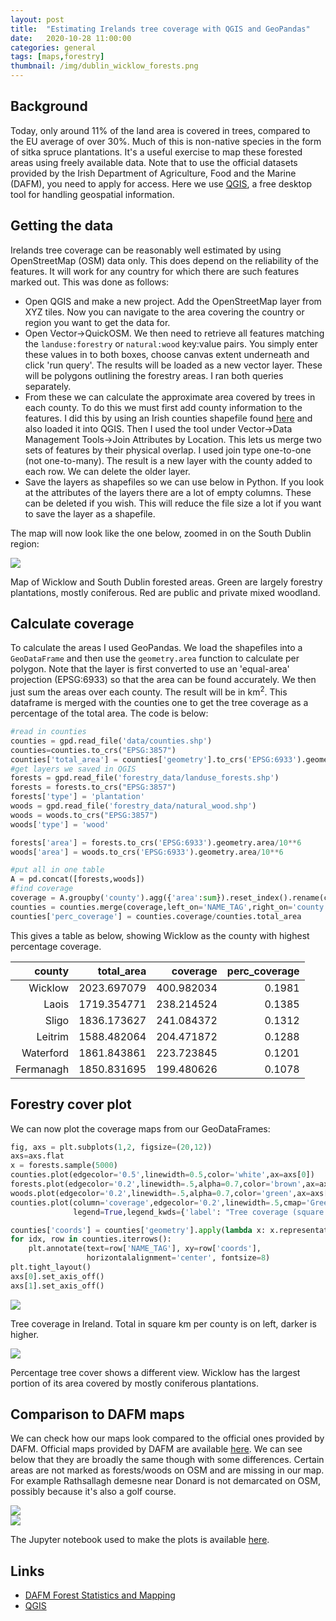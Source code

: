 ```yaml
---
layout: post
title:  "Estimating Irelands tree coverage with QGIS and GeoPandas"
date:   2020-10-28 11:00:00
categories: general
tags: [maps,forestry]
thumbnail: /img/dublin_wicklow_forests.png
---
```


## Background

Today, only around 11% of the land area is covered in trees, compared to the EU average of over 30%. Much of this is non-native species in the form of sitka spruce plantations. It's a useful exercise to map these forested areas using freely available data. Note that to use the official datasets provided by the Irish Department of Agriculture, Food and the Marine (DAFM), you need to apply for access. Here we use [QGIS](https://qgis.org/en/site/), a free desktop tool for handling geospatial information.

## Getting the data

Irelands tree coverage can be reasonably well estimated by using OpenStreetMap (OSM) data only. This does depend on the reliability of the features. It will work for any country for which there are such features marked out. This was done as follows:

* Open QGIS and make a new project. Add the OpenStreetMap layer from XYZ tiles. Now you can navigate to the area covering the country or region you want to get the data for.
* Open Vector->QuickOSM. We then need to retrieve all features matching the `landuse:forestry` or `natural:wood` key:value pairs. You simply enter these values in to both boxes, choose canvas extent underneath and click 'run query'. The results will be loaded as a new vector layer. These will be polygons outlining the forestry areas. I ran both queries separately.
* From these we can calculate the approximate area covered by trees in each county. To do this we must first add county information to the features. I did this by using an Irish counties shapefile found [here](https://data-osi.opendata.arcgis.com/datasets/0d5984f732c54246bd087768223c92eb_0) and also loaded it into QGIS. Then I used the tool under Vector->Data Management Tools->Join Attributes by Location. This lets us merge two sets of features by their physical overlap. I used join type one-to-one (not one-to-many). The result is a new layer with the county added to each row. We can delete the older layer.
* Save the layers as shapefiles so we can use below in Python. If you look at the attributes of the layers there are a lot of empty columns. These can be deleted if you wish. This will reduce the file size a lot if you want to save the layer as a shapefile.

The map will now look like the one below, zoomed in on the South Dublin region:

<div style="width: auto; float:center;">
 <a href="/img/dublin_wicklow_forests.png"> <img class="small-scaled" src="/img/dublin_wicklow_forests.png"></a>
 <p class="caption">Map of Wicklow and South Dublin forested areas. Green are largely forestry plantations, mostly coniferous. Red are public and private mixed woodland.</p>
</div>

## Calculate coverage

To calculate the areas I used GeoPandas. We load the shapefiles into a `GeoDataFrame` and then use the `geometry.area` function to calculate per polygon. Note that the layer is first converted to use an 'equal-area' projection (EPSG:6933) so that the area can be found accurately. We then just sum the areas over each county. The result will be in km<sup>2</sup>. This dataframe is merged with the counties one to get the tree coverage as a percentage of the total area. The code is below:

```python
#read in counties
counties = gpd.read_file('data/counties.shp')
counties=counties.to_crs("EPSG:3857")
counties['total_area'] = counties['geometry'].to_crs('EPSG:6933').geometry.area/10**6
#get layers we saved in QGIS
forests = gpd.read_file('forestry_data/landuse_forests.shp')
forests = forests.to_crs("EPSG:3857")
forests['type'] = 'plantation'
woods = gpd.read_file('forestry_data/natural_wood.shp')
woods = woods.to_crs("EPSG:3857")
woods['type'] = 'wood'

forests['area'] = forests.to_crs('EPSG:6933').geometry.area/10**6
woods['area'] = woods.to_crs('EPSG:6933').geometry.area/10**6

#put all in one table
A = pd.concat([forests,woods])
#find coverage
coverage = A.groupby('county').agg({'area':sum}).reset_index().rename(columns={'area':'coverage'})
counties = counties.merge(coverage,left_on='NAME_TAG',right_on='county')
counties['perc_coverage'] = counties.coverage/counties.total_area     
```

This gives a table as below, showing Wicklow as the county with highest percentage coverage.

|    county |  total_area |   coverage | perc_coverage |
|----------:|------------:|-----------:|--------------:|
|   Wicklow | 2023.697079 | 400.982034 |      0.1981   |
|     Laois | 1719.354771 | 238.214524 |      0.1385   |
|     Sligo | 1836.173627 | 241.084372 |      0.1312   |
|   Leitrim | 1588.482064 | 204.471872 |      0.1288   |
| Waterford | 1861.843861 | 223.723845 |      0.1201   |
| Fermanagh | 1850.831695 | 199.480626 |      0.1078   |

## Forestry cover plot

We can now plot the coverage maps from our GeoDataFrames:

```python
fig, axs = plt.subplots(1,2, figsize=(20,12))
axs=axs.flat
x = forests.sample(5000)
counties.plot(edgecolor='0.5',linewidth=0.5,color='white',ax=axs[0])
forests.plot(edgecolor='0.2',linewidth=.5,alpha=0.7,color='brown',ax=axs[0])
woods.plot(edgecolor='0.2',linewidth=.5,alpha=0.7,color='green',ax=axs[0])
counties.plot(column='coverage',edgecolor='0.2',linewidth=.5,cmap='Greens',
              legend=True,legend_kwds={'label': "Tree coverage (square km)", "shrink": .6}, ax=axs[1])

counties['coords'] = counties['geometry'].apply(lambda x: x.representative_point().coords[:][0])
for idx, row in counties.iterrows():
    plt.annotate(text=row['NAME_TAG'], xy=row['coords'],
                 horizontalalignment='center', fontsize=8)
plt.tight_layout()
axs[0].set_axis_off()
axs[1].set_axis_off()
```

<div style="width: auto; float:center;">
 <a href="/img/ireland_forestry_cover.png"> <img class="small-scaled" src="/img/ireland_forestry_cover.png"></a>
 <p class="caption">Tree coverage in Ireland. Total in square km per county is on left, darker is higher.</p>
</div>

<div style="width: auto; float:center;">
 <a href="/img/ireland_forestry_percent_cover.png"> <img class="small-scaled" src="/img/ireland_forestry_percent_cover.png"></a>
 <p class="caption">Percentage tree cover shows a different view. Wicklow has the largest portion of its area covered by mostly coniferous plantations.</p>
</div>


## Comparison to DAFM maps

We can check how our maps look compared to the official ones provided by DAFM. Official maps provided by DAFM are available [here](https://www.agriculture.gov.ie/forestservice/forestservicegeneralinformation/foreststatisticsandmapping/forestcovermaps/). We can see below that they are broadly the same though with some differences. Certain areas are not marked as forests/woods on OSM and are missing in our map. For example Rathsallagh demesne near Donard is not demarcated on OSM, possibly because it's also a golf course.

<div class ="image-gallery">
<div class="box">
 <a href="/img/wicklow_dafm_forestry.png"> <img class="scaled" src="/img/wicklow_dafm_forestry.png"></a>
 </div>
 <div class="box">
 <a href="/img/wicklow_forestry_cover.png"> <img class="scaled" src="/img/wicklow_forestry_cover.png"></a>
 </div>
</div>

The Jupyter notebook used to make the plots is available [here](https://github.com/dmnfarrell/teaching/blob/master/geo/forestry.ipynb).

## Links

* [DAFM Forest Statistics and Mapping](https://www.agriculture.gov.ie/forestservice/forestservicegeneralinformation/foreststatisticsandmapping/)
* [QGIS](https://qgis.org/en/site/)

